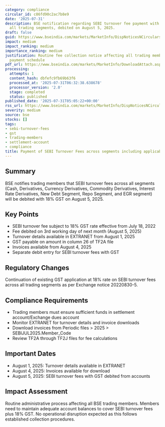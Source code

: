 ```yaml
---
category: compliance
circular_id: c86fd90c2ac7b8e9
date: '2025-07-31'
description: BSE notification regarding SEBI turnover fee payment with 18% GST across
  all trading segments, debited on August 5, 2025.
draft: false
guid: https://www.bseindia.com/markets/MarketInfo/DispNoticesNCirculars.aspx?Noticeid={C7D263B2-47EB-4DCD-B3BF-821E25CA6518}&noticeno=20250731-2&dt=07/31/2025&icount=2&totcount=6&flag=0
impact: medium
impact_ranking: medium
importance_ranking: medium
justification: Routine fee collection notice affecting all trading members with clear
  payment schedule
pdf_url: https://www.bseindia.com/markets/MarketInfo/DownloadAttach.aspx?id=20250731-2&attachedId=
processing:
  attempts: 1
  content_hash: dbfefc9fb69b63f6
  processed_at: '2025-07-31T06:32:38.638678'
  processor_version: '2.0'
  stage: completed
  status: published
published_date: '2025-07-31T05:05:22+00:00'
rss_url: https://www.bseindia.com/markets/MarketInfo/DispNoticesNCirculars.aspx?Noticeid={C7D263B2-47EB-4DCD-B3BF-821E25CA6518}&noticeno=20250731-2&dt=07/31/2025&icount=2&totcount=6&flag=0
severity: medium
source: bse
stocks: []
tags:
- sebi-turnover-fees
- gst
- trading-members
- settlement-account
- compliance
title: Payment of SEBI Turnover Fees across segments including applicable GST
---
```


## Summary

BSE notifies trading members that SEBI turnover fees across all segments (Cash, Derivatives, Currency Derivatives, Commodity Derivatives, Interest Rate Derivatives, New Debt Segment, Repo Segment, and EGR segment) will be debited with 18% GST on August 5, 2025.

## Key Points

- SEBI turnover fee subject to 18% GST rate effective from July 18, 2022
- Fee debited on 3rd working day of next month (August 5, 2025)
- Turnover details available in EXTRANET from August 1, 2025
- GST payable on amount in column 26 of TF2A file
- Invoices available from August 4, 2025
- Separate debit entry for SEBI turnover fees with GST

## Regulatory Changes

Continuation of existing GST application at 18% rate on SEBI turnover fees across all trading segments as per Exchange notice 20220830-5.

## Compliance Requirements

- Trading members must ensure sufficient funds in settlement account/Exchange dues account
- Monitor EXTRANET for turnover details and invoice downloads
- Download invoices from Periodic files > 2025 > SEBIJUL2025.Member_Code
- Review TF2A through TF2J files for fee calculations

## Important Dates

- August 1, 2025: Turnover details available in EXTRANET
- August 4, 2025: Invoices available for download
- August 5, 2025: SEBI turnover fees with GST debited from accounts

## Impact Assessment

Routine administrative process affecting all BSE trading members. Members need to maintain adequate account balances to cover SEBI turnover fees plus 18% GST. No operational disruption expected as this follows established collection procedures.